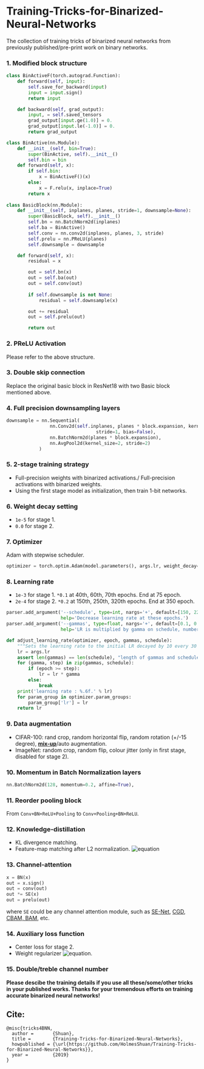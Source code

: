 # Training-Tricks-for-Binarized-Neural-Networks
The collection of training tricks of binarized neural networks from previously published/pre-print work on binary networks. 

### 1. Modified block structure
```python
class BinActiveF(torch.autograd.Function):
    def forward(self, input):
        self.save_for_backward(input)
        input = input.sign()
        return input

    def backward(self, grad_output):
        input, = self.saved_tensors
        grad_output[input.ge(1.0)] = 0.
        grad_output[input.le(-1.0)] = 0.
        return grad_output

class BinActive(nn.Module):
    def __init__(self, bin=True):
        super(BinActive, self).__init__()
        self.bin = bin
    def forward(self, x):
        if self.bin:
            x = BinActiveF()(x)
        else:
            x = F.relu(x, inplace=True)
        return x
        
class BasicBlock(nn.Module):
    def __init__(self, inplanes, planes, stride=1, downsample=None):
        super(BasicBlock, self).__init__()
        self.bn = nn.BatchNorm2d(inplanes)
        self.ba = BinActive()
        self.conv = nn.conv2d(inplanes, planes, 3, stride)
        self.prelu = nn.PReLU(planes)
        self.downsample = downsample

    def forward(self, x):
        residual = x

        out = self.bn(x)
        out = self.ba(out)
        out = self.conv(out)
        
        if self.downsample is not None:
            residual = self.downsample(x)

        out += residual
        out = self.prelu(out)

        return out
```

### 2. PReLU Activation
Please refer to the above structure.

### 3. Double skip connection
Replace the original basic block in ResNet18 with two Basic block mentioned above.

### 4. Full precision downsampling layers
```python
downsample = nn.Sequential(
                nn.Conv2d(self.inplanes, planes * block.expansion, kernel_size=1, \
                                 stride=1, bias=False),
                nn.BatchNorm2d(planes * block.expansion),
                nn.AvgPool2d(kernel_size=2, stride=2)
            )
```

### 5. 2-stage training strategy
* Full-precision weights with binarized activations./ Full-precision activations with binarized weights.
* Using the first stage model as initialization, then train 1-bit networks.

### 6. Weight decay setting
* `1e-5` for stage 1.
* `0.0` for stage 2.

### 7. Optimizer
Adam with stepwise scheduler.
```python
optimizer = torch.optim.Adam(model.parameters(), args.lr, weight_decay=args.weight_decay)
```

### 8. Learning rate
* `1e-3` for stage 1. `*0.1` at 40th, 60th, 70th epochs. End at 75 epoch.
* `2e-4` for stage 2. `*0.2` at 150th, 250th, 320th epochs. End at 350 epoch.
```python
parser.add_argument('--schedule', type=int, nargs='+', default=[150, 225],
                    help='Decrease learning rate at these epochs.')
parser.add_argument('--gammas', type=float, nargs='+', default=[0.1, 0.1],
                    help='LR is multiplied by gamma on schedule, number of gammas should be equal to schedule')

def adjust_learning_rate(optimizer, epoch, gammas, schedule):
    """Sets the learning rate to the initial LR decayed by 10 every 30 epochs"""
    lr = args.lr
    assert len(gammas) == len(schedule), "length of gammas and schedule should be equal"
    for (gamma, step) in zip(gammas, schedule):
        if (epoch >= step):
            lr = lr * gamma
        else:
            break
    print('learning rate : %.6f.' % lr)
    for param_group in optimizer.param_groups:
        param_group['lr'] = lr
    return lr
```

### 9. Data augmentation
* CIFAR-100: rand crop, random horizontal flip, random rotation (+/-15 degree), **[mix-up](https://github.com/hongyi-zhang/mixup)**/auto augmentation.
* ImageNet: random crop, random flip, colour jitter (only in first stage, disabled for stage 2).

### 10. Momentum in Batch Normalization layers
```python
nn.BatchNorm2d(128, momentum=0.2, affine=True),
```

### 11. Reorder pooling block
From `Conv+BN+ReLU+Pooling` to `Conv+Pooling+BN+ReLU`.

### 12. Knowledge-distillation
* KL divergence matching.
* Feature-map matching after L2 normalization. ![equation](http://latex.codecogs.com/gif.latex?||\frac{F_T}{||F_T||_2}-\frac{F_S}{||F_S||_2}||_2^2)

### 13. Channel-attention
```python
x = BN(x)
out = x.sign()
out = conv(out)
out *= SE(x)
out = prelu(out)
```
where `SE` could be any channel attention module, such as [SE-Net](https://github.com/moskomule/senet.pytorch), [CGD](https://github.com/HolmesShuan/Compact-Global-Descriptor), [CBAM, BAM](https://github.com/Jongchan/attention-module), etc.

### 14. Auxiliary loss function
* Center loss for stage 2.
* Weight regularizer ![equation](http://latex.codecogs.com/gif.latex?||{\alpha}B-W||_F^2).

### 15. Double/treble channel number

**Please descibe the training details if you use all these/some/other tricks in your published works. Thanks for your tremendous efforts on training accurate binarized neural networks!**

## Cite:
```
@misc{tricks4BNN,
  author =       {Shuan},
  title =        {Training-Tricks-for-Binarized-Neural-Networks},
  howpublished = {\url{https://github.com/HolmesShuan/Training-Tricks-for-Binarized-Neural-Networks}},
  year =         {2019}
}
```
